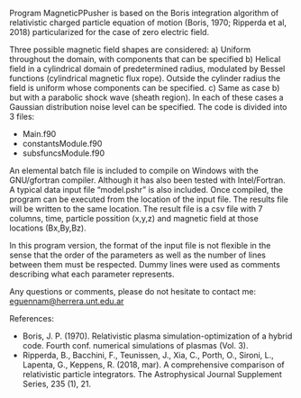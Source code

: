 Program MagneticPPusher is based on the Boris integration algorithm of relativistic charged particle equation of motion (Boris, 1970; Ripperda et al, 2018) particularized for the case of zero electric field.
  
Three possible magnetic field shapes are considered:
a)	Uniform throughout the domain, with components that can be specified
b)	Helical field in a cylindrical domain of predetermined radius, modulated by Bessel functions (cylindrical magnetic flux rope). Outside the cylinder radius the field is uniform whose components can be specified.
c)	Same as case b) but with a parabolic shock wave (sheath region).
In each of these cases a Gaussian distribution noise level can be specified.
The code is divided into 3 files: 
-	Main.f90
-	constantsModule.f90
-	subsfuncsModule.f90

An elemental batch file is included to compile on Windows with the GNU/gfortran compiler. Although it has also been tested with Intel/Fortran.  
A typical data input file “model.pshr” is also included.
Once compiled, the program can be executed from the location of the input file. The results file will be written to the same location.
The result file is a csv file with 7 columns, time, particle possition (x,y,z) and magnetic field at those locations (Bx,By,Bz).

In this program version, the format of the input file is not flexible in the sense that the order of the parameters as well as the number of lines between them must be respected. Dummy lines were used as comments describing what each parameter represents.
 
Any questions or comments, please do not hesitate to contact me: eguennam@herrera.unt.edu.ar

References:
- Boris, J. P. (1970). Relativistic plasma simulation-optimization of a hybrid code. Fourth conf. numerical simulations of plasmas (Vol. 3).
- Ripperda, B., Bacchini, F., Teunissen, J., Xia, C., Porth, O., Sironi, L., Lapenta, G., Keppens, R. (2018, mar). A comprehensive comparison of relativistic particle integrators. The Astrophysical Journal Supplement Series, 235 (1), 21.
